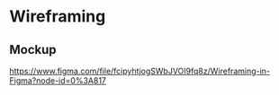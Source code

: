 # Wireframing

## Mockup

https://www.figma.com/file/fcipyhtjogSWbJVOI9fq8z/Wireframing-in-Figma?node-id=0%3A817